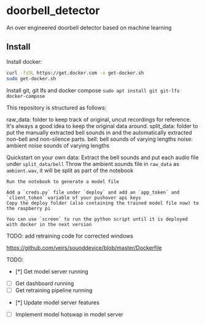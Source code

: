 # doorbell_detector
An over engineered doorbell detector based on machine learning

## Install
Install docker:
```bash
curl -fsSL https://get.docker.com -o get-docker.sh
sudo get-docker.sh
```

Install git, git lfs and docker compose
`sudo apt install git git-lfs docker-compose`


This repository is structured as follows:

raw_data: folder to keep track of original, uncut recordings for reference. It's always a good idea to keep the original data around.
split_data: folder to put the manually extracted bell sounds in and the automatically extracted non-bell and non-silence parts.
    bell: bell sounds of varying lengths
    noise: ambient noise sounds of varying lengths


Quickstart on your own data:
    Extract the bell sounds and put each audio file under `split_data/bell`
    Throw the ambient sounds file in `raw_data` as `ambient.wav`, it will be split as part of the notebook

    Run the notebook to generate a model file

    Add a `creds.py` file under `deploy` and add an `app_token` and `client_token` variable of your pushover api keys
    Copy the deploy folder (also containing the trained model file now) to the raspberry pi

    You can use `screen` to run the python script until it is deployed with docker in the next version


TODO: add retraining code for corrected windows

https://github.com/veirs/sounddevice/blob/master/Dockerfile

TODO:
- [*] Get model server running
- [ ] Get dashboard running
- [ ] Get retraining pipeline running
- [*] Update model server features
- [ ] Implement model hotswap in model server
